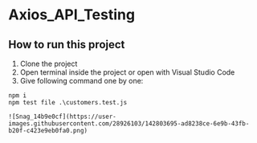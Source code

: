 # Axios_API_Testing
## How to run this project
1. Clone the project
2. Open terminal inside the project or open with Visual Studio Code
3. Give following command one by one:
``` 
npm i
npm test file .\customers.test.js

![Snag_14b9e0cf](https://user-images.githubusercontent.com/28926103/142803695-ad8238ce-6e9b-43fb-b20f-c423e9eb0fa0.png)

